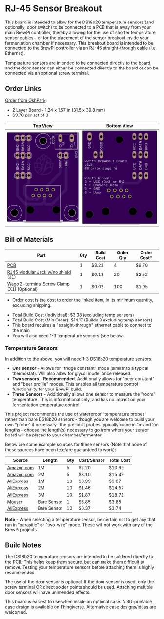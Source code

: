 RJ-45 Sensor Breakout
=====================

This board is intended to allow for the DS18b20 temperature sensors (and optionally, door switch) to be connected to a PCB that is away from your main BrewPi controller, thereby allowing for the use of shorter temperature sensor cables - or for the placement of the sensor breakout inside your fermentation chamber if necessary. This breakout board is intended to be connected to the BrewPi controller via an RJ-45 straight-through cable (i.e. Ethernet).

Temperature sensors are intended to be connected directly to the board, and the door sensor can either be connected directly to the board or can be connected via an optional screw terminal.

Order Links
-----------

[Order from OshPark](https://oshpark.com/shared_projects/3N0xLoYk):

- 2 Layer Board - 1.24 x 1.57 in (31.5 x 39.8 mm)
- $9.70 per set of 3

| Top View          | Bottom View          |
| ----------------- |:--------------------:|
| ![Board Top][top] | ![Board Bottom][bot] |

[top]: imgs/RJ-45%20Top.png "Board Top"
[bot]: imgs/RJ-45%20Bottom.png "Board Bottom"


Bill of Materials
-----------------

| Part                                                         | Qty  | Build Cost | Order Qty | Order Cost* |
| ------------------------------------------------------------ | ---- | ---------- | --------- | ----------- |
| [PCB](https://oshpark.com/shared_projects/3N0xLoYk)          | 1    | $3.23      | 4         | $9.70       |
| [RJ45 Modular Jack w/no shield](https://www.aliexpress.com/item/32736146888.html) (J1) | 1    | $0.13      | 20        | $2.52       |
| [Wago 2-terminal Screw Clamp](https://www.aliexpress.com/item/32700056337.html) (X1) (Optional) | 1    | $0.02      | 100       | $1.95       |

* Order cost is the cost to order the linked item, in its minimum quantity, excluding shipping.

- Total Build Cost (Individual): $3.38 (excluding temp sensors)
- Total Build Cost (Min Order): $14.17 (Builds 3 excluding temp sensors)
- This board requires a "straight-through" ethernet cable to connect to the main 
- You will also need 1-3 temperature sensors (see below)

### Temperature Sensors

In addition to the above, you will need 1-3 DS18b20 temperature sensors. 

- **One sensor** - Allows for "fridge constant" mode (similar to a typical thermostat). Will also allow for glycol mode, once released.
- **Two sensors** - **Recommended**. Additionally allows for "beer constant" and "beer profile" modes. This enables all temperature control functionality for your BrewPi build.
- **Three Sensors** - Additionally allows one sensor to measure the "room" temperature. This is informational only, and has no impact on your fermentation temperature control. 

This project recommends the use of waterproof "temperature probes" rather than bare DS18b20 sensors - though you are welcome to build your own "probe" if necessary. The pre-built probes typically come in 1m and 2m lengths - choose the length(s) necessary to go from where your sensor board will be placed to your chamber/fermenter. 

Below are some example sources for these sensors (Note that none of these sources have been tete/are guaranteed to work):

| Source                                                       | Length      | Qty  | Cost/Sensor | Total Cost |
| ------------------------------------------------------------ | ----------- | ---- | ----------- | ---------- |
| [Amazon.com](https://www.amazon.com/HiLetgo-DS18B20-Temperature-Stainless-Waterproof/dp/B00M1PM55K/ref=sr_1_3?dchild=1&keywords=ds18b20+1m&qid=1591113228&sr=8-3) | 1M          | 5    | $2.20       | $10.99     |
| [Amazon.com](https://www.amazon.com/Vktech-Waterproof-Digital-Temperature-DS18b20/dp/B00EU70ZL8/ref=sr_1_3?dchild=1&keywords=ds18b20+2m&qid=1591113387&sr=8-3) | 2M          | 5    | $3.10       | $15.49     |
| [AliExpress](https://www.aliexpress.com/item/32827810300.html) | 1M          | 10   | $0.99       | $9.87      |
| [AliExpress](https://www.aliexpress.com/item/32827810300.html) | 2M          | 10   | $1.46       | $14.57     |
| [AliExpress](https://www.aliexpress.com/item/32827810300.html) | 3M          | 10   | $1.87       | $18.71     |
| [Mouser]([https://www.mouser.com/ProductDetail/Maxim-Integrated/DS18B20%2b?qs=7H2Jq%252ByxpJKegCKabDbglA%3D%3D](https://www.mouser.com/ProductDetail/Maxim-Integrated/DS18B20%2b?qs=7H2Jq%2ByxpJKegCKabDbglA%3D%3D)) | Bare Sensor | 1    | $3.85       | $3.85      |
| [AliExpress](https://www.aliexpress.com/item/32827810300.html) | Bare Sensor | 10   | $0.37       | $3.74      |

**Note** - When selecting a temperature sensor, be certain not to get any that run in "parasitic" or "two-wire" mode. These will not work with any of the BrewPi projects.





Build Notes
-----------

The DS18b20 temperature sensors are intended to be soldered directly to the PCB. This helps keep them secure, but can make them difficult to remove. Testing your temperature sensors before attaching them is highly recommended.

The use of the door sensor is optional. If the door sensor is used, only the screw terminal OR direct solder points should be used. Attaching multiple door sensors will have unintended effects.

This board is easiest to use when inside an optional case. A 3D-printable case design is available on [Thingiverse](https://www.thingiverse.com/thing:2954861). Alternative case designs/ideas are welcomed.


